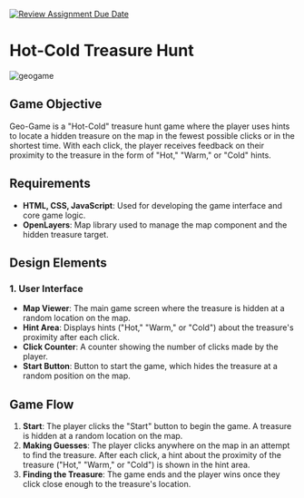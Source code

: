 [![Review Assignment Due Date](https://classroom.github.com/assets/deadline-readme-button-22041afd0340ce965d47ae6ef1cefeee28c7c493a6346c4f15d667ab976d596c.svg)](https://classroom.github.com/a/ATV5e7Id)
# Hot-Cold Treasure Hunt

![geogame](https://github.com/user-attachments/assets/7c51b554-4202-42fc-a663-0343c634becb)


## Game Objective
Geo-Game is a "Hot-Cold" treasure hunt game where the player uses hints to locate a hidden treasure on the map in the fewest possible clicks or in the shortest time. With each click, the player receives feedback on their proximity to the treasure in the form of "Hot," "Warm," or "Cold" hints.

## Requirements
- **HTML, CSS, JavaScript**: Used for developing the game interface and core game logic.
- **OpenLayers**: Map library used to manage the map component and the hidden treasure target.

## Design Elements

### 1. User Interface
- **Map Viewer**: The main game screen where the treasure is hidden at a random location on the map.
- **Hint Area**: Displays hints ("Hot," "Warm," or "Cold") about the treasure's proximity after each click.
- **Click Counter**: A counter showing the number of clicks made by the player.
- **Start Button**: Button to start the game, which hides the treasure at a random position on the map.

## Game Flow

1. **Start**: The player clicks the "Start" button to begin the game. A treasure is hidden at a random location on the map.
2. **Making Guesses**: The player clicks anywhere on the map in an attempt to find the treasure. After each click, a hint about the proximity of the treasure ("Hot," "Warm," or "Cold") is shown in the hint area.
3. **Finding the Treasure**: The game ends and the player wins once they click close enough to the treasure's location.

